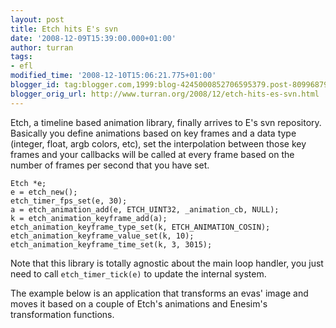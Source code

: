 ```yaml
---
layout: post
title: Etch hits E's svn
date: '2008-12-09T15:39:00.000+01:00'
author: turran
tags:
- efl
modified_time: '2008-12-10T15:06:21.775+01:00'
blogger_id: tag:blogger.com,1999:blog-4245000852706595379.post-8099687935415107236
blogger_orig_url: http://www.turran.org/2008/12/etch-hits-es-svn.html
---
```


Etch, a timeline based animation library, finally arrives to E's svn repository. Basically you define animations based on key frames and a data type (integer, float, argb colors, etc), set the interpolation between those key frames and your callbacks will be called at every frame based on the number of frames per second that you have set.  
```
Etch *e;  
e = etch_new();  
etch_timer_fps_set(e, 30);  
a = etch_animation_add(e, ETCH_UINT32, _animation_cb, NULL);  
k = etch_animation_keyframe_add(a);  
etch_animation_keyframe_type_set(k, ETCH_ANIMATION_COSIN);  
etch_animation_keyframe_value_set(k, 10);  
etch_animation_keyframe_time_set(k, 3, 3015);  
```
Note that this library is totally agnostic about the main loop handler, you just need to call `etch_timer_tick(e)` to update the internal system.  
  
The example below is an application that transforms an evas' image and moves it based on a couple of Etch's animations and Enesim's transformation functions.

